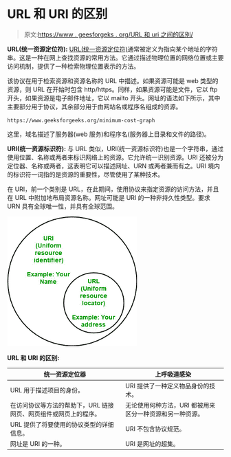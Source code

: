 # URL 和 URI 的区别

> 原文:[https://www . geesforgeks . org/URL 和 uri 之间的区别/](https://www.geeksforgeeks.org/difference-between-url-and-uri/)

**URL(统一资源定位符):**
[URL(统一资源定位符)](https://www.geeksforgeeks.org/url-full-form/)通常被定义为指向某个地址的字符串。这是一种在网上查找资源的常用方法。它通过描述物理位置的网络位置或主要访问机制，提供了一种检索物理位置表示的方法。

该协议在用于检索资源和资源名称的 URL 中描述。如果资源可能是 web 类型的资源，则 URL 在开始时包含 http/https。同样，如果资源可能是文件，它以 ftp 开头，如果资源是电子邮件地址，它以 mailto 开头。网址的语法如下所示，其中主要部分用于协议，其余部分用于由网站名或程序名组成的资源。

```
https://www.geeksforgeeks.org/minimum-cost-graph
```

这里，域名描述了服务器(web 服务)和程序名(服务器上目录和文件的路径)。

**URI(统一资源标识符):**
与 URL 类似，URI(统一资源标识符)也是一个字符串，通过使用位置、名称或两者来标识网络上的资源。它允许统一识别资源。URI 还被分为定位器、名称或两者，这表明它可以描述网址、URN 或两者兼而有之。URI 境内的标识符一词指的是资源的重要性，尽管使用了某种技术。

在 URI，前一个类别是 URL，在此期间，使用协议来指定资源的访问方法，并且在 URL 中附加地布局资源名称。网址可能是 URI 的一种非持久性类型。要求 URN 具有全球唯一性，并具有全球范围。

![](img/a782a5784ad992ffef2479b574fe8f1d.png)

**URL 和 URI 的区别:**

<center>

| 统一资源定位器 | 上呼吸道感染 |
| --- | --- |
| URL 用于描述项目的身份。 | URI 提供了一种定义物品身份的技术。 |
| 在访问协议等方法的帮助下，URL 链接网页、网页组件或网页上的程序。 | 无论使用何种方法，URI 都被用来区分一种资源和另一种资源。 |
| URL 提供了将要使用的协议类型的详细信息。 | URI 不包含协议规范。 |
| 网址是 URI 的一种。 | URI 是网址的超集。 |

</center>